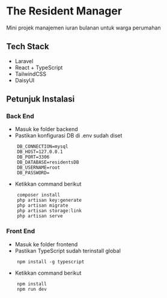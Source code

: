 # The Resident Manager
Mini projek manajemen iuran bulanan untuk warga perumahan

## Tech Stack
- Laravel
- React + TypeScript
- TailwindCSS
- DaisyUI

## Petunjuk Instalasi
### Back End
- Masuk ke folder backend
- Pastikan konfigurasi DB di .env sudah diset
```
    DB_CONNECTION=mysql
    DB_HOST=127.0.0.1
    DB_PORT=3306
    DB_DATABASE=residentsDB
    DB_USERNAME=root
    DB_PASSWORD=
```
- Ketikkan command berikut
```
    composer install
    php artisan key:generate
    php artisan migrate
    php artisan storage:link
    php artisan serve
```
### Front End
- Masuk ke folder frontend
- Pastikan TypeScript sudah terinstall global
```
    npm install -g typescript
```
- Ketikkan command berikut
```
    npm install
    npm run dev
```
